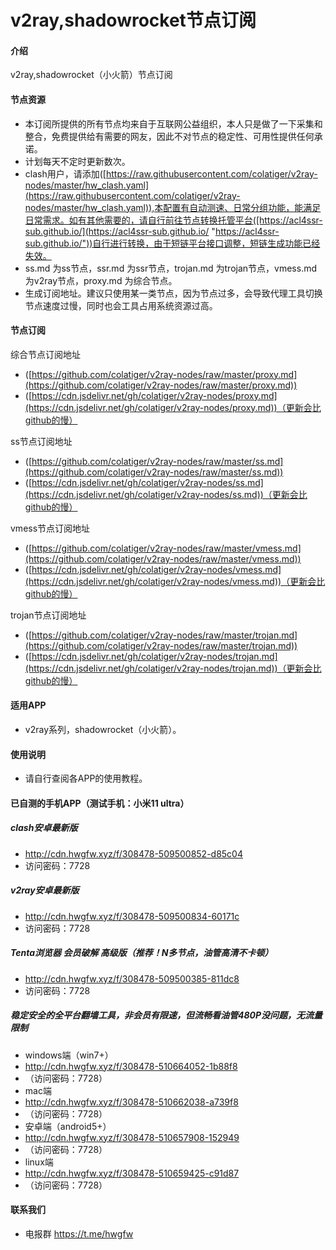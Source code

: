 # v2ray,shadowrocket节点订阅

#### 介绍
v2ray,shadowrocket（小火箭）节点订阅

#### 节点资源
- 本订阅所提供的所有节点均来自于互联网公益组织，本人只是做了一下采集和整合，免费提供给有需要的网友，因此不对节点的稳定性、可用性提供任何承诺。
- 计划每天不定时更新数次。
- clash用户，请添加([https://raw.githubusercontent.com/colatiger/v2ray-nodes/master/hw_clash.yaml](https://raw.githubusercontent.com/colatiger/v2ray-nodes/master/hw_clash.yaml)),本配置有自动测速、日常分组功能，能满足日常需求。如有其他需要的，请自行前往节点转换托管平台([https://acl4ssr-sub.github.io/](https://acl4ssr-sub.github.io/ "https://acl4ssr-sub.github.io/"))自行进行转换，由于短链平台接口调整，短链生成功能已经失效。
- ss.md 为ss节点，ssr.md 为ssr节点，trojan.md 为trojan节点，vmess.md 为v2ray节点，proxy.md 为综合节点。
- 生成订阅地址。建议只使用某一类节点，因为节点过多，会导致代理工具切换节点速度过慢，同时也会工具占用系统资源过高。 

#### 节点订阅
综合节点订阅地址
+ ([https://github.com/colatiger/v2ray-nodes/raw/master/proxy.md](https://github.com/colatiger/v2ray-nodes/raw/master/proxy.md))
+ ([https://cdn.jsdelivr.net/gh/colatiger/v2ray-nodes/proxy.md](https://cdn.jsdelivr.net/gh/colatiger/v2ray-nodes/proxy.md))（更新会比github的慢）

ss节点订阅地址
+ ([https://github.com/colatiger/v2ray-nodes/raw/master/ss.md](https://github.com/colatiger/v2ray-nodes/raw/master/ss.md))
+ ([https://cdn.jsdelivr.net/gh/colatiger/v2ray-nodes/ss.md](https://cdn.jsdelivr.net/gh/colatiger/v2ray-nodes/ss.md))（更新会比github的慢）

vmess节点订阅地址
+ ([https://github.com/colatiger/v2ray-nodes/raw/master/vmess.md](https://github.com/colatiger/v2ray-nodes/raw/master/vmess.md))
+ ([https://cdn.jsdelivr.net/gh/colatiger/v2ray-nodes/vmess.md](https://cdn.jsdelivr.net/gh/colatiger/v2ray-nodes/vmess.md))（更新会比github的慢）

trojan节点订阅地址
+ ([https://github.com/colatiger/v2ray-nodes/raw/master/trojan.md](https://github.com/colatiger/v2ray-nodes/raw/master/trojan.md))
+ ([https://cdn.jsdelivr.net/gh/colatiger/v2ray-nodes/trojan.md](https://cdn.jsdelivr.net/gh/colatiger/v2ray-nodes/trojan.md))（更新会比github的慢）

#### 适用APP

- v2ray系列，shadowrocket（小火箭）。

#### 使用说明

- 请自行查阅各APP的使用教程。

#### 已自测的手机APP（测试手机：小米11 ultra）
##### clash安卓最新版
- http://cdn.hwgfw.xyz/f/308478-509500852-d85c04
- 访问密码：7728
##### v2ray安卓最新版
- http://cdn.hwgfw.xyz/f/308478-509500834-60171c
- 访问密码：7728
##### Tenta浏览器 会员破解 高级版（推荐！N多节点，油管高清不卡顿）
- http://cdn.hwgfw.xyz/f/308478-509500385-811dc8
- 访问密码：7728

##### 稳定安全的全平台翻墙工具，非会员有限速，但流畅看油管480P没问题，无流量限制
- windows端（win7+）
- http://cdn.hwgfw.xyz/f/308478-510664052-1b88f8  
- （访问密码：7728）
- mac端
- http://cdn.hwgfw.xyz/f/308478-510662038-a739f8  
- （访问密码：7728）
- 安卓端（android5+）
- http://cdn.hwgfw.xyz/f/308478-510657908-152949  
- （访问密码：7728）
- linux端
- http://cdn.hwgfw.xyz/f/308478-510659425-c91d87  
- （访问密码：7728）

#### 联系我们
- 电报群 https://t.me/hwgfw

